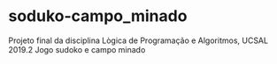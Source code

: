 # soduko-campo_minado
Projeto final da disciplina Lògica de Programação e Algoritmos, UCSAL 2019.2
Jogo sudoko e campo  minado
